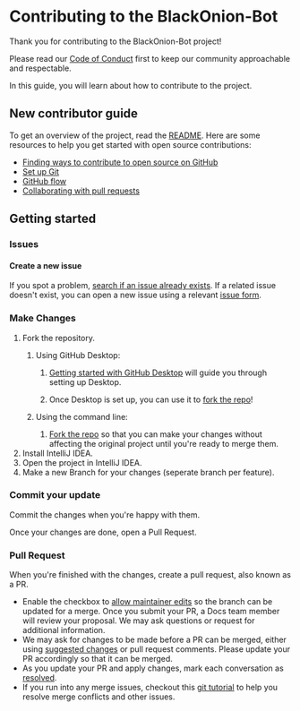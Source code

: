 # Contributing to the BlackOnion-Bot
Thank you for contributing to the BlackOnion-Bot project!

Please read our [Code of Conduct](/CODE_OF_CONDUCT.md) first to keep our community approachable and respectable.

In this guide, you will learn about how to contribute to the project.

## New contributor guide
To get an overview of the project, read the [README](README.md). Here are some resources to help you get started with open source contributions:

- [Finding ways to contribute to open source on GitHub](https://docs.github.com/en/get-started/exploring-projects-on-github/finding-ways-to-contribute-to-open-source-on-github)
- [Set up Git](https://docs.github.com/en/get-started/quickstart/set-up-git)
- [GitHub flow](https://docs.github.com/en/get-started/quickstart/github-flow)
- [Collaborating with pull requests](https://docs.github.com/en/github/collaborating-with-pull-requests)

## Getting started

### Issues
#### Create a new issue
If you spot a problem, [search if an issue already exists](https://docs.github.com/en/github/searching-for-information-on-github/searching-on-github/searching-issues-and-pull-requests#search-by-the-title-body-or-comments). If a related issue doesn't exist, you can open a new issue using a relevant [issue form](https://github.com/black0nion/BlackOnion-Bot/issues/new/choose).

### Make Changes
1. Fork the repository.
   1. Using GitHub Desktop:
      1. [Getting started with GitHub Desktop](https://docs.github.com/en/desktop/installing-and-configuring-github-desktop/getting-started-with-github-desktop) will guide you through setting up Desktop.

      2. Once Desktop is set up, you can use it to [fork the repo](https://docs.github.com/en/desktop/contributing-and-collaborating-using-github-desktop/cloning-and-forking-repositories-from-github-desktop)!

   2. Using the command line:
       1. [Fork the repo](https://docs.github.com/en/github/getting-started-with-github/fork-a-repo#fork-an-example-repository) so that you can make your changes without affecting the original project until you're ready to merge them.
2. Install IntelliJ IDEA.
3. Open the project in IntelliJ IDEA.
4. Make a new Branch for your changes (seperate branch per feature).

### Commit your update
Commit the changes when you're happy with them.

Once your changes are done, open a Pull Request.

### Pull Request
When you're finished with the changes, create a pull request, also known as a PR.
- Enable the checkbox to [allow maintainer edits](https://docs.github.com/en/github/collaborating-with-issues-and-pull-requests/allowing-changes-to-a-pull-request-branch-created-from-a-fork) so the branch can be updated for a merge.
  Once you submit your PR, a Docs team member will review your proposal. We may ask questions or request for additional information.
- We may ask for changes to be made before a PR can be merged, either using [suggested changes](https://docs.github.com/en/github/collaborating-with-issues-and-pull-requests/incorporating-feedback-in-your-pull-request) or pull request comments. Please update your PR accordingly so that it can be merged.
- As you update your PR and apply changes, mark each conversation as [resolved](https://docs.github.com/en/github/collaborating-with-issues-and-pull-requests/commenting-on-a-pull-request#resolving-conversations).
- If you run into any merge issues, checkout this [git tutorial](https://lab.github.com/githubtraining/managing-merge-conflicts) to help you resolve merge conflicts and other issues.
